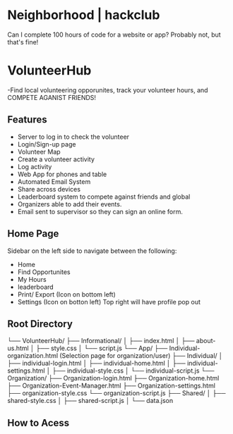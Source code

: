 # Neighborhood | hackclub
Can I complete 100 hours of code for a website or app? Probably not, but that's fine!

# VolunteerHub
-Find local volunteering opporunites, track your volunteer hours, and COMPETE AGANIST FRIENDS!

## Features
- Server to log in to check the volunteer
- Login/Sign-up page
- Volunteer Map
- Create a volunteer activity
- Log activity
- Web App for phones and table
- Automated Email System
- Share across devices
- Leaderboard system to compete against friends and global
- Organizers able to add their events. 
- Email sent to supervisor so they can sign an online form.

## Home Page
Sidebar on the left side to navigate between the following:
- Home 
- Find Opportunites
- My Hours 
- leaderboard
- Print/ Export (Icon on bottom left)
- Settings (Icon on botton left)
Top right will have profile pop out



## Root Directory

└── VolunteerHub/
    ├── Informational/
    │   ├── index.html
    │   ├── about-us.html
    │   ├── style.css
    │   └── script.js
    └── App/
        ├── Individual-organization.html (Selection page for organization/user)
        ├── Individual/
        │   ├── individual-login.html
        │   ├── individual-home.html
        │   ├── individual-settings.html
        │   ├── individual-style.css
        │   └── individual-script.js
        └── Organization/
            ├── Organization-login.html
            ├── Organization-home.html
            ├── Organization-Event-Manager.html
            ├── Organization-settings.html
            ├── organization-style.css
            └── organization-script.js
    ├── Shared/
    │   ├── shared-style.css
    │   ├── shared-script.js
    │   └── data.json

## How to Acess
